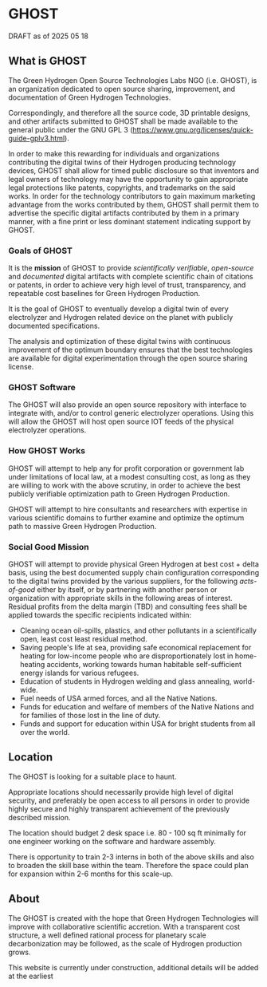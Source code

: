 # GHOST

DRAFT as of 2025 05 18

## What is GHOST

The Green Hydrogen Open Source Technologies Labs NGO (i.e. GHOST), is an organization dedicated to open source sharing, improvement, and documentation of Green Hydrogen Technologies.

Correspondingly, and therefore all the source code, 3D printable designs, and other artifacts submitted to GHOST shall be made available to the general public under the GNU GPL 3 (https://www.gnu.org/licenses/quick-guide-gplv3.html).

In order to make this rewarding for individuals and organizations contributing the digital twins of their Hydrogen producing technology devices, GHOST shall allow for timed public disclosure so that inventors and legal owners of technology may have the opportunity to gain appropriate legal protections like patents, copyrights, and trademarks on the said works.  In order for the technology contributors to gain maximum marketing advantage from the works contributed by them, GHOST shall permit them to advertise the specific digital artifacts contributed by them in a primary manner, with a fine print or less dominant statement indicating support by GHOST.

### Goals of GHOST

It is the **mission** of GHOST to provide *scientifically verifiable*, *open-source* and *documented* digital artifacts with complete scientific chain of citations or patents, in order to achieve very high level of trust, transparency, and repeatable cost baselines for Green Hydrogen Production.

It is the goal of GHOST to eventually develop a digital twin of every electrolyzer and Hydrogen related device on the planet with publicly documented specifications.

The analysis and optimization of these digital twins with continuous improvement of the optimum boundary ensures that the best technologies are available for digital experimentation through the open source sharing license.

### GHOST Software 

The GHOST will also provide an open source repository with interface to integrate with, and/or to control generic electrolyzer operations.  Using this will allow the  GHOST will host open source IOT feeds of the physical electrolyzer operations.

### How GHOST Works

GHOST will attempt to help any for profit corporation or government lab under limitations of local law, at a modest consulting cost, as long as they are willing to work with the above scrutiny, in order to achieve the best publicly verifiable optimization path to Green Hydrogen Production.

GHOST will attempt to hire consultants and researchers with expertise in various scientific domains to further examine and optimize the optimum path to massive Green Hydrogen Production.  


### Social Good Mission

GHOST will attempt to provide physical Green Hydrogen at best cost + delta basis, using the best documented supply chain configuration corresponding to the digital twins provided by the various suppliers, for the following *acts-of-good* either by itself, or by partnering
with another person or organization with appropriate skills in the following areas of interest.   Residual profits from the delta margin (TBD) and consulting fees shall be applied towards the specific recipients indicated within:

  -  Cleaning ocean oil-spills, plastics, and other pollutants in a scientifically open, least cost least residual method.
  -  Saving people's life at sea, providing safe economical replacement for heating for low-income people who are disproportionately lost in home-heating accidents,  working towards human habitable self-sufficient energy islands for various refugees.
  -  Education of students in Hydrogen welding and glass annealing, world-wide.
  -  Fuel needs of USA armed forces, and all the Native Nations.
  -  Funds for education and welfare of members of the Native Nations and for families of those lost in the line of duty.
  -  Funds and support for education within USA for bright students from all over the world.

## Location

The GHOST is looking for a suitable place to haunt.

Appropriate locations should necessarily provide high level of
digital security, and preferably be open access to all persons
in order to provide highly secure and highly transparent achievement
of the previously described mission.

The location should budget 2 desk space i.e. 80 - 100 sq ft minimally for
one engineer working on the software and hardware assembly.

There is opportunity to train 2-3 interns in both of the above skills
and also to broaden the skill base within the team.   Therefore the space
could plan for expansion within 2-6 months for this scale-up.


## About

The GHOST is created with the hope that Green Hydrogen Technologies will improve with collaborative scientific accretion.  With a transparent cost structure, a well defined rational process for planetary scale decarbonization may be followed, as the scale of Hydrogen production grows.

This website is currently under construction,  additional details will be added at the earliest
